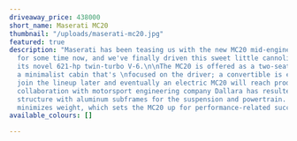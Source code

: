 ```yaml
---
driveaway_price: 438000
short_name: Maserati MC20
thumbnail: "/uploads/maserati-mc20.jpg"
featured: true
description: "Maserati has been teasing us with the new MC20 mid-engine sports car
  for some time now, and we've finally driven this sweet little cannoli and sampled
  its novel 621-hp twin-turbo V-6.\n\nThe MC20 is offered as a two-seater coupe with
  a minimalist cabin that's \nfocused on the driver; a convertible is expected to
  join the lineup later and eventually an electric MC20 will reach production too.\n\nA
  collaboration with motorsport engineering company Dallara has resulted in a carbon-fiber
  structure with aluminum subframes for the suspension and powertrain. This construction
  minimizes weight, which sets the MC20 up for performance-related success."
available_colours: []

---
```

